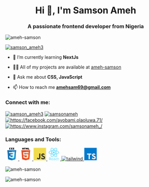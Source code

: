 <h1 align="center">Hi 👋, I'm Samson Ameh</h1>
<h3 align="center">A passionate frontend developer from Nigeria</h3>

<p align="left"> <img src="https://komarev.com/ghpvc/?username=ameh-samson&label=Profile%20views&color=0e75b6&style=flat" alt="ameh-samson" /> </p>

<p align="left"> <a href="https://twitter.com/samson_ameh3" target="blank"><img src="https://img.shields.io/twitter/follow/samson_ameh3?logo=twitter&style=for-the-badge" alt="samson_ameh3" /></a> </p>

- 🌱 I’m currently learning **NextJs**

- 👨‍💻 All of my projects are available at [ameh-samson](https://github.com/ameh-samson)

- 💬 Ask me about **CSS, JavaScript**

- 📫 How to reach me **amehsam69@gmail.com**

<h3 align="left">Connect with me:</h3>
<p align="left">
<a href="https://x.com/samson_ameh3" target="blank"><img align="center" src="https://raw.githubusercontent.com/rahuldkjain/github-profile-readme-generator/master/src/images/icons/Social/twitter.svg" alt="samson_ameh3" height="30" width="40" /></a>
<a href="https://linkedin.com/in/samsonameh" target="blank"><img align="center" src="https://raw.githubusercontent.com/rahuldkjain/github-profile-readme-generator/master/src/images/icons/Social/linked-in-alt.svg" alt="samsonameh" height="30" width="40" /></a>
<a href="https://facebook.com/ayobami.olaoluwa.71/" target="blank"><img align="center" src="https://raw.githubusercontent.com/rahuldkjain/github-profile-readme-generator/master/src/images/icons/Social/facebook.svg" alt="https://facebook.com/ayobami.olaoluwa.71/" height="30" width="40" /></a>
<a href="https://www.instagram.com/samsonameh_/" target="blank"><img align="center" src="https://raw.githubusercontent.com/rahuldkjain/github-profile-readme-generator/master/src/images/icons/Social/instagram.svg" alt="https://www.instagram.com/samsonameh_/" height="30" width="40" /></a>
</p>

<h3 align="left">Languages and Tools:</h3>
<p align="left"> <a href="https://www.w3schools.com/css/" target="_blank" rel="noreferrer"> <img src="https://raw.githubusercontent.com/devicons/devicon/master/icons/css3/css3-original-wordmark.svg" alt="css3" width="40" height="40"/> </a> <a href="https://www.w3.org/html/" target="_blank" rel="noreferrer"> <img src="https://raw.githubusercontent.com/devicons/devicon/master/icons/html5/html5-original-wordmark.svg" alt="html5" width="40" height="40"/> </a> <a href="https://developer.mozilla.org/en-US/docs/Web/JavaScript" target="_blank" rel="noreferrer"> <img src="https://raw.githubusercontent.com/devicons/devicon/master/icons/javascript/javascript-original.svg" alt="javascript" width="40" height="40"/> </a> <a href="https://reactjs.org/" target="_blank" rel="noreferrer"> <img src="https://raw.githubusercontent.com/devicons/devicon/master/icons/react/react-original-wordmark.svg" alt="react" width="40" height="40"/> </a> <a href="https://tailwindcss.com/" target="_blank" rel="noreferrer"> <img src="https://www.vectorlogo.zone/logos/tailwindcss/tailwindcss-icon.svg" alt="tailwind" width="40" height="40"/> </a> <a href="https://www.typescriptlang.org/" target="_blank" rel="noreferrer"> <img src="https://raw.githubusercontent.com/devicons/devicon/master/icons/typescript/typescript-original.svg" alt="typescript" width="40" height="40"/> </a> </p>

<p><img align="center" src="https://github-readme-stats.vercel.app/api/top-langs?username=ameh-samson&show_icons=true&locale=en&layout=compact" alt="ameh-samson" /></p>

<p><img align="center" src="https://github-readme-streak-stats.herokuapp.com/?user=ameh-samson&" alt="ameh-samson" /></p>
